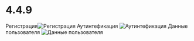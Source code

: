 # 4.4.9
Регистрация![Регистрация](https://github.com/BanessaMae/4.4.9/assets/133219032/3d6009e3-7b9c-4a35-bcc0-1e246dc53469)
Аутинтефикация ![Аутинтефикация](https://github.com/BanessaMae/4.4.9/assets/133219032/ed61765c-f533-4468-9a41-b5aba658055e)
Данные пользователя ![Данные пользователя](https://github.com/BanessaMae/4.4.9/assets/133219032/6f5d45f9-9ce2-4224-938a-8d2e77281c6a)
